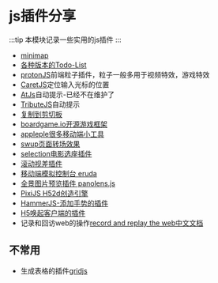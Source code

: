 # js插件分享
:::tip
本模块记录一些实用的js插件
:::

* [minimap](https://github.com/lrsjng/pagemap)
* [各种版本的Todo-List](http://todomvc.com/)
* [protonJS](https://drawcall.github.io/Proton/)前端粒子插件，粒子一般多用于视频特效，游戏特效
* [CaretJS](http://ichord.github.io/Caret.js/)定位输入光标的位置
* [AtJs](https://github.com/ichord/At.js)自动提示-已经不在维护了
* [TributeJS](https://github.com/zurb/tribute)自动提示
* [复制到剪切板](https://clipboardjs.com/)
* [boardgame.io开源游戏框架](https://boardgame.io/)
* [appleple很多移动端小工具](https://appleple.github.io/)
* [swup页面转场效果](https://github.com/swup/swup)
* [selection电影选座插件](https://github.com/Simonwep/selection)
* [滚动视差插件](https://scroll-out.github.io/)
* [移动端模拟控制台 eruda](https://github.com/liriliri/eruda)
* [全景图片预览插件 panolens.js](https://pchen66.github.io/Panolens/)
* [PixiJS H52d创造引擎](https://www.pixijs.com/)
* [HammerJS-添加手势的插件](https://hammerjs.github.io/)
* [H5唤起客户端的插件](https://github.com/suanmei/callapp-lib)
* 记录和回访web的操作[record and replay the web](https://github.com/rrweb-io/rrweb)[中文文档](https://github.com/rrweb-io/rrweb/blob/master/README.zh_CN.md)

## 不常用
* 生成表格的插件[gridjs](https://gridjs.io/)
